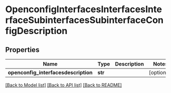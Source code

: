 # OpenconfigInterfacesInterfacesInterfaceSubinterfacesSubinterfaceConfigDescription

## Properties
Name | Type | Description | Notes
------------ | ------------- | ------------- | -------------
**openconfig_interfacesdescription** | **str** |  | [optional] 

[[Back to Model list]](../README.md#documentation-for-models) [[Back to API list]](../README.md#documentation-for-api-endpoints) [[Back to README]](../README.md)


